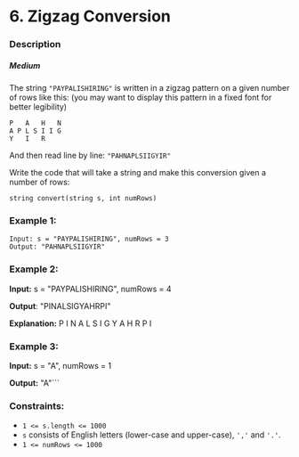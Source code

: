 # 6. Zigzag Conversion

### Description

##### Medium

The string `"PAYPALISHIRING"` is written in a zigzag pattern on a given number of rows like this: (you may want to display this pattern in a fixed font for better legibility)

```
P   A   H   N
A P L S I I G
Y   I   R
```

And then read line by line: `"PAHNAPLSIIGYIR"`

Write the code that will take a string and make this conversion given a number of rows:

`string convert(string s, int numRows)`

### Example 1:

```
Input: s = "PAYPALISHIRING", numRows = 3
Output: "PAHNAPLSIIGYIR"
```

### Example 2:

**Input:** s = "PAYPALISHIRING", numRows = 4

**Output**: "PINALSIGYAHRPI"

**Explanation:**
P     I    N
A   L S  I G
Y A   H R
P     I


### Example 3:


**Input:** s = "A", numRows = 1

**Output:** "A"```

### Constraints:

- `1 <= s.length <= 1000`
- `s` consists of English letters (lower-case and upper-case), `','` and `'.'`.
- `1 <= numRows <= 1000`